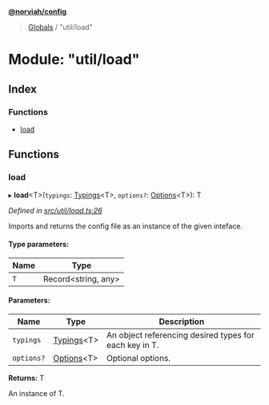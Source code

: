 **[@norviah/config](../README.md)**

> [Globals](../globals.md) / "util/load"

# Module: "util/load"

## Index

### Functions

* [load](_util_load_.md#load)

## Functions

### load

▸ **load**\<T>(`typings`: [Typings](_types_typings_.md#typings)\<T>, `options?`: [Options](../interfaces/_types_options_.options.md)\<T>): T

*Defined in [src/util/load.ts:26](https://github.com/Norviah/config/blob/cd1d202/src/util/load.ts#L26)*

Imports and returns the config file as an instance of the given inteface.

#### Type parameters:

Name | Type |
------ | ------ |
`T` | Record\<string, any> |

#### Parameters:

Name | Type | Description |
------ | ------ | ------ |
`typings` | [Typings](_types_typings_.md#typings)\<T> | An object referencing desired types for each key in T. |
`options?` | [Options](../interfaces/_types_options_.options.md)\<T> | Optional options. |

**Returns:** T

An instance of T.
